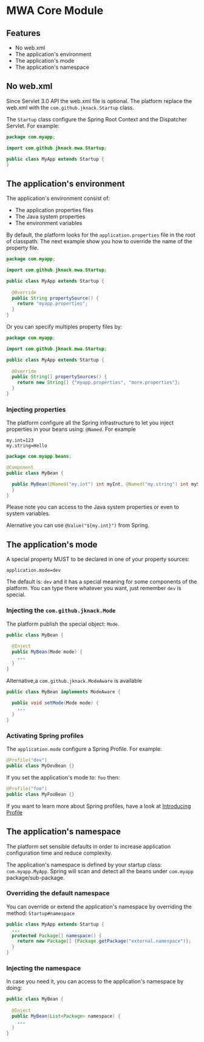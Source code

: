 # MWA Core Module

## Features
* No web.xml
* The application's environment
* The application's mode
* The application's namespace

## No web.xml
Since Servlet 3.0 API the web.xml file is optional. The platform replace the web.xml with the ```com.github.jknack.Startup``` class.

The ```Startup``` class configure the Spring Root Context and the Dispatcher Servlet. For example:

```java
package com.myapp;

import com.github.jknack.mwa.Startup;

public class MyApp extends Startup {
}
```

## The application's environment
The application's environment consist of:
 * The application properties files
 * The Java system properties
 * The environment variables

By default, the platform looks for the ```application.properties``` file in the root of classpath. The next example show you how to override the name of the property file.

```java
package com.myapp;

import com.github.jknack.mwa.Startup;

public class MyApp extends Startup {
  
  @Override
  public String propertySource() {
    return "myapp.properties";
  }
}
```

Or you can specify multiples property files by:

```java
package com.myapp;

import com.github.jknack.mwa.Startup;

public class MyApp extends Startup {
  
  @Override
  public String[] propertySources() {
    return new String[] {"myapp.properties", "more.properties"};
  }
}
```

### Injecting properties
The platform configure all the Spring infrastructure to let you inject properties in your beans using: ```@Named```. For example

```properties
my.int=123
my.string=Hello
```

```java
package com.myapp.beans;

@Component
public class MyBean {

  public MyBean(@Named("my.int") int myInt, @Named("my.string") int myString) {
  }
}
```

Please note you can access to the Java system properties or even to system variables.

Alernative you can use ```@Value("${my.int}")``` from Spring.

## The application's mode
A special property MUST to be declared in one of your property sources:

```properties
application.mode=dev
```

The default is: ```dev``` and it has a special meaning for some components of the platform. You can type there whatever you want, just remember ```dev``` is special.

### Injecting the ```com.github.jknack.Mode```
The platform publish the special object: ```Mode```.

```java
public class MyBean {
 
  @Inject
  public MyBean(Mode mode) {
    ...
  }
}
```
Alternative,a ```com.github.jknack.ModeAware``` is available

```java
public class MyBean implements ModeAware {
 
  public void setMode(Mode mode) {
    ...
  }
}
```


### Activating Spring profiles
The ```application.mode``` configure a Spring Profile. For example:

```java
@Profile("dev")
public class MyDevBean {}
```

If you set the application's mode to: ```foo``` then:

```java
@Profile("foo")
public class MyFooBean {}
```
If you want to learn more about Spring profiles, have a look at [Introducing Profile](http://blog.springsource.org/2011/02/14/spring-3-1-m1-introducing-profile/)

## The application's namespace
The platform set sensible defaults in order to increase application configuration time and reduce complexity.

The application's namespace is defined by your startup class: ```com.myapp.MyApp```.
Spring will scan and detect all the beans under ```com.myapp``` package/sub-package.

### Overriding the default namespace
You can override or extend the application's namespace by overriding the method: ```Startup#namespace```

```java
public class MyApp extends Startup {
  ...
  protected Package[] namespace() {
    return new Package[] {Package.getPackage("external.namespace")};
  }
}
```

### Injecting the namespace
In case you need it, you can access to the application's namespace by doing:

```java
public class MyBean {
 
  @Inject
  public MyBean(List<Package> namespace) {
    ...
  }
}
```

